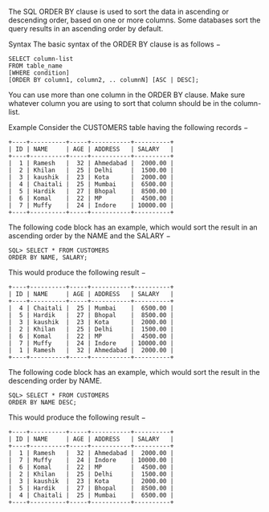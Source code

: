 The SQL ORDER BY clause is used to sort the data in ascending or descending order, based on one or more columns. Some databases sort the query results in an ascending order by default.

Syntax
The basic syntax of the ORDER BY clause is as follows −

    SELECT column-list 
    FROM table_name 
    [WHERE condition] 
    [ORDER BY column1, column2, .. columnN] [ASC | DESC];
You can use more than one column in the ORDER BY clause. Make sure whatever column you are using to sort that column should be in the column-list.

Example
Consider the CUSTOMERS table having the following records −

    +----+----------+-----+-----------+----------+
    | ID | NAME     | AGE | ADDRESS   | SALARY   |
    +----+----------+-----+-----------+----------+
    |  1 | Ramesh   |  32 | Ahmedabad |  2000.00 |
    |  2 | Khilan   |  25 | Delhi     |  1500.00 |
    |  3 | kaushik  |  23 | Kota      |  2000.00 |
    |  4 | Chaitali |  25 | Mumbai    |  6500.00 |
    |  5 | Hardik   |  27 | Bhopal    |  8500.00 |
    |  6 | Komal    |  22 | MP        |  4500.00 |
    |  7 | Muffy    |  24 | Indore    | 10000.00 |
    +----+----------+-----+-----------+----------+
The following code block has an example, which would sort the result in an ascending order by the NAME and the SALARY −

    SQL> SELECT * FROM CUSTOMERS
    ORDER BY NAME, SALARY;
This would produce the following result −

    +----+----------+-----+-----------+----------+
    | ID | NAME     | AGE | ADDRESS   | SALARY   |
    +----+----------+-----+-----------+----------+
    |  4 | Chaitali |  25 | Mumbai    |  6500.00 |
    |  5 | Hardik   |  27 | Bhopal    |  8500.00 |
    |  3 | kaushik  |  23 | Kota      |  2000.00 |
    |  2 | Khilan   |  25 | Delhi     |  1500.00 |
    |  6 | Komal    |  22 | MP        |  4500.00 |
    |  7 | Muffy    |  24 | Indore    | 10000.00 |
    |  1 | Ramesh   |  32 | Ahmedabad |  2000.00 |
    +----+----------+-----+-----------+----------+
The following code block has an example, which would sort the result in the descending order by NAME.

    SQL> SELECT * FROM CUSTOMERS
    ORDER BY NAME DESC;
This would produce the following result −

    +----+----------+-----+-----------+----------+
    | ID | NAME     | AGE | ADDRESS   | SALARY   |
    +----+----------+-----+-----------+----------+
    |  1 | Ramesh   |  32 | Ahmedabad |  2000.00 |
    |  7 | Muffy    |  24 | Indore    | 10000.00 |
    |  6 | Komal    |  22 | MP        |  4500.00 |
    |  2 | Khilan   |  25 | Delhi     |  1500.00 |
    |  3 | kaushik  |  23 | Kota      |  2000.00 |
    |  5 | Hardik   |  27 | Bhopal    |  8500.00 |
    |  4 | Chaitali |  25 | Mumbai    |  6500.00 |
    +----+----------+-----+-----------+----------+
